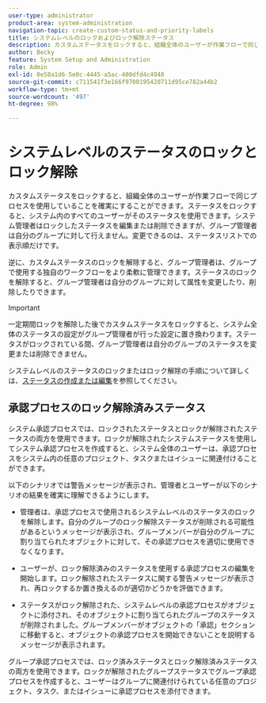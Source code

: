 ```yaml
---
user-type: administrator
product-area: system-administration
navigation-topic: create-custom-status-and-priority-labels
title: システムレベルのロックおよびロック解除ステータス
description: カスタムステータスをロックすると、組織全体のユーザーが作業フローで同じプロセスを使用していることを確実にすることができます。ステータスをロックすると、システム内のすべてのユーザーがそのステータスを使用できます。システム管理者はステータスを編集または削除できますが、グループ管理者は自分のグループに対して編集や削除を行えません。逆に、カスタムステータスのロックを解除すると、グループ管理者は、グループで使用する独自のワークフローをより柔軟に管理できます。自分のグループに対しては、ロック解除済みのステータスの属性を変更したり、削除したりできます。
author: Becky
feature: System Setup and Administration
role: Admin
exl-id: 0e58a1d6-5e0c-4445-a5ac-400dfd4c4948
source-git-commit: c711541f3e166f9700195420711d95ce782a44b2
workflow-type: tm+mt
source-wordcount: '497'
ht-degree: 98%

---
```


# システムレベルのステータスのロックとロック解除

カスタムステータスをロックすると、組織全体のユーザーが作業フローで同じプロセスを使用していることを確実にすることができます。ステータスをロックすると、システム内のすべてのユーザーがそのステータスを使用できます。システム管理者はロックしたステータスを編集または削除できますが、グループ管理者は自分のグループに対して行えません。変更できるのは、ステータスリストでの表示順だけです。

逆に、カスタムステータスのロックを解除すると、グループ管理者は、グループで使用する独自のワークフローをより柔軟に管理できます。ステータスのロックを解除すると、グループ管理者は自分のグループに対して属性を変更したり、削除したりできます。

>[!IMPORTANT]
>
>一定期間ロックを解除した後でカスタムステータスをロックすると、システム全体のステータスの設定がグループ管理者が行った設定に置き換わります。ステータスがロックされている間、グループ管理者は自分のグループのステータスを変更または削除できません。

システムレベルのステータスのロックまたはロック解除の手順について詳しくは、[ステータスの作成または編集](../../../administration-and-setup/customize-workfront/creating-custom-status-and-priority-labels/create-or-edit-a-status.md)を参照してください。

## 承認プロセスのロック解除済みステータス

システム承認プロセスでは、ロックされたステータスとロックが解除されたステータスの両方を使用できます。ロックが解除されたシステムステータスを使用してシステム承認プロセスを作成すると、システム全体のユーザーは、承認プロセスをシステム内の任意のプロジェクト、タスクまたはイシューに関連付けることができます。

以下のシナリオでは警告メッセージが表示され、管理者とユーザーが以下のシナリオの結果を確実に理解できるようにします。

* 管理者は、承認プロセスで使用されるシステムレベルのステータスのロックを解除します。自分のグループのロック解除ステータスが削除される可能性があるというメッセージが表示され、グループメンバーが自分のグループに割り当てられたオブジェクトに対して、その承認プロセスを適切に使用できなくなります。

* ユーザーが、ロック解除済みのステータスを使用する承認プロセスの編集を開始します。ロック解除されたステータスに関する警告メッセージが表示され、再ロックするか置き換えるのが適切かどうかを評価できます。

* ステータスがロック解除された、システムレベルの承認プロセスがオブジェクトに添付され、そのオブジェクトに割り当てられたグループのステータスが削除されました。グループメンバーがオブジェクトの「承認」セクションに移動すると、オブジェクトの承認プロセスを開始できないことを説明するメッセージが表示されます。

グループ承認プロセスでは、ロック済みステータスとロック解除済みステータスの両方を使用できます。ロックが解除されたグループステータスでグループ承認プロセスを作成すると、ユーザーはグループに関連付けられている任意のプロジェクト、タスク、またはイシューに承認プロセスを添付できます。
